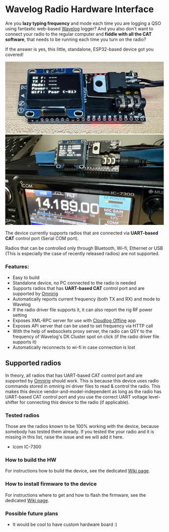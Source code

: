 # Wavelog Radio Hardware Interface
Are you **lazy typing frequency** and mode each time you are logging 
a QSO using fantastic web-based [Wavelog](https://www.wavelog.org/) 
logger? And you also don't want to connect your radio to the regular 
computer and **fiddle with all the CAT software**, that needs to be running
each time you turn on the radio?

If the answer is yes, this little, standalone, ESP32-based device got you covered!

![prototype](misc/prototype.jpeg "Prototype for ICom IC 7300")
![prototype2](misc/prototype-in-action.jpeg "Prototype for ICom IC 7300 in action")

The device currently supports radios that are connected via 
**UART-based CAT** control port (Serial COM port). 

Radios that can be controlled
only through Bluetooth, Wi-fi, Ethernet or USB (This is especially 
the case of recently released radios) are not supported.

### Features:
- Easy to build
- Standalone device, no PC connected to the radio is needed
- Supports radios that has **UART-based CAT** control port and are supported by [Omnirig](https://dxatlas.com/OmniRig/)
- Automatically reports current frequency (both TX and RX) and mode to Wavelog
- If the radio driver file supports it, it can also report the rig RF power setting
- Exposes XML-RPC server for use with [Cloudlog Offline](https://github.com/myzinsky/cloudLogOffline) app
- Exposes API server that can be used to set frequency via HTTP call
- With the help of websockets proxy server, the radio can QSY to the frequency of Wavelog's DX Cluster spot on click (if the radio driver file supports it)
- Automatically reconnects to wi-fi in case connection is lost

## Supported radios
In theory, all radios that has UART-based CAT control port 
and are supported by [Omnirig](https://dxatlas.com/OmniRig/) should work.
This is because this device uses radio commands stored in omnirig ini 
driver files to read & control the radio. This makes this device 
vendor-and-model-independent as long as the radio has UART-based CAT 
control port and you use the correct UART voltage level-shifter for 
connecting this device to the radio (if applicable).

### Tested radios
Those are the radios known to be 100% working with the device, because
somebody has tested them already. If you tested the your radio and it 
is missing in this list, raise the issue and we will add it here.

- Icom IC-7300

### How to build the HW
For instructions how to build the device, see the dedicated [Wiki page](https://github.com/filipmelik/wavelog-trx-interface/wiki/Hardware).

### How to install firmware to the device
For instructions where to get and how to flash the firmware, see the dedicated [Wiki page](https://github.com/filipmelik/wavelog-trx-interface/wiki/Firmware-How%E2%80%90To).

### Possible future plans
- It would be cool to have custom hardware board :)


